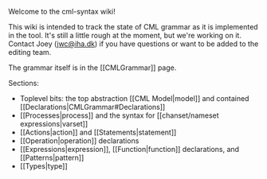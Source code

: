Welcome to the cml-syntax wiki!

This wiki is intended to track the state of CML grammar as it is
implemented in the tool.  It's still a little rough at the moment, but
we're working on it.  Contact Joey (<jwc@iha.dk>) if you have questions
or want to be added to the editing team.

The grammar itself is in the [[CMLGrammar]] page.

Sections:
* Toplevel bits: the top abstraction [[CML Model|model]] and contained [[Declarations|CMLGrammar#Declarations]]
* [[Processes|process]] and the syntax for [[chanset/nameset expressions|varset]]
* [[Actions|action]] and [[Statements|statement]]
* [[Operation|operation]] declarations
* [[Expressions|expression]], [[Function|function]] declarations, and [[Patterns|pattern]]
* [[Types|type]]